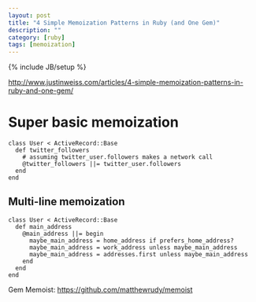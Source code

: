 ```yaml
---
layout: post
title: "4 Simple Memoization Patterns in Ruby (and One Gem)"
description: ""
category: [ruby]
tags: [memoization]
---
```

{% include JB/setup %}


<http://www.justinweiss.com/articles/4-simple-memoization-patterns-in-ruby-and-one-gem/>

# Super basic memoization

    class User < ActiveRecord::Base
      def twitter_followers
        # assuming twitter_user.followers makes a network call
        @twitter_followers ||= twitter_user.followers
      end
    end


## Multi-line memoization

    class User < ActiveRecord::Base
      def main_address
        @main_address ||= begin
          maybe_main_address = home_address if prefers_home_address?
          maybe_main_address = work_address unless maybe_main_address
          maybe_main_address = addresses.first unless maybe_main_address
        end
      end
    end



Gem Memoist: <https://github.com/matthewrudy/memoist>
